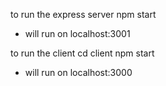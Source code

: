to run the express server
npm start
- will run on localhost:3001

to run the client
cd client 
npm start
- will run on localhost:3000
